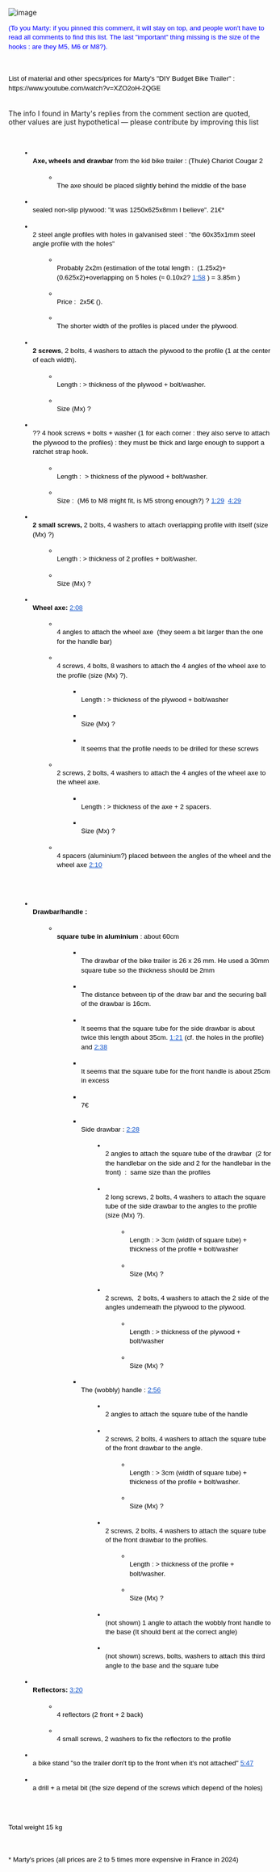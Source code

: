 ![image](https://github.com/MagTun/Marty-s-DIY-bike-trailer-using-Thule-Chariot-Cougar-2/assets/15843700/a33152cd-71af-4b5e-9334-3f374b3a880d)


<p dir="ltr" style="line-height: 1.3800000000000001; margin-right: -13.5pt; margin-top: 0pt; margin-bottom: 0pt;"><span style="font-size: 10pt; font-family: Arial,sans-serif; color: #0000ff; background-color: transparent; font-weight: 400; font-style: normal; font-variant: normal; text-decoration: none; vertical-align: baseline; white-space: pre-wrap;">(To you Marty: if you pinned this comment, it will stay on top, and people won't have to read all comments to find this list. The last "important" thing missing is the size of the hooks : are they M5, M6 or M8?).&nbsp;&nbsp;</span></p>
<p><strong id="docs-internal-guid-9351dbf6-7fff-c2d5-0a7c-e07b9932b460" style="font-weight: normal;">&nbsp;</strong></p>
<p dir="ltr" style="line-height: 1.3800000000000001; margin-right: -13.5pt; margin-top: 0pt; margin-bottom: 0pt;"><span style="font-size: 10pt; font-family: Arial,sans-serif; color: #000000; background-color: transparent; font-weight: 400; font-style: normal; font-variant: normal; text-decoration: none; vertical-align: baseline; white-space: pre-wrap;">List of material and other specs/prices for Marty's "DIY Budget Bike Trailer" : https://www.youtube.com/watch?v=XZO2oH-2QGE

The info I found in Marty's replies from the comment section are quoted, other values are just hypothetical ― please contribute by improving this list 

<p><strong style="font-weight: normal;">&nbsp;</strong></p>
<ul style="margin-top: 0; margin-bottom: 0; padding-inline-start: 48px;">
<li dir="ltr" style="list-style-type: disc; font-size: 10pt; font-family: Arial,sans-serif; color: #000000; background-color: transparent; font-weight: 400; font-style: normal; font-variant: normal; text-decoration: none; vertical-align: baseline; white-space: pre;">
<p dir="ltr" style="line-height: 1.3800000000000001; margin-right: -13.5pt; margin-top: 0pt; margin-bottom: 0pt;"><span style="font-size: 10pt; font-family: Arial,sans-serif; color: #000000; background-color: transparent; font-weight: bold; font-style: normal; font-variant: normal; text-decoration: none; vertical-align: baseline; white-space: pre-wrap;">Axe, wheels and drawbar </span><span style="font-size: 10pt; font-family: Arial,sans-serif; color: #000000; background-color: transparent; font-weight: 400; font-style: normal; font-variant: normal; text-decoration: none; vertical-align: baseline; white-space: pre-wrap;">from the kid bike trailer : (Thule) Chariot Cougar 2&nbsp;&nbsp;</span></p>
</li>
<ul style="margin-top: 0; margin-bottom: 0; padding-inline-start: 48px;">
<li dir="ltr" style="list-style-type: circle; font-size: 10pt; font-family: Arial,sans-serif; color: #000000; background-color: transparent; font-weight: 400; font-style: normal; font-variant: normal; text-decoration: none; vertical-align: baseline; white-space: pre;">
<p dir="ltr" style="line-height: 1.3800000000000001; margin-right: -13.5pt; margin-top: 0pt; margin-bottom: 0pt;"><span style="font-size: 10pt; font-family: Arial,sans-serif; color: #000000; background-color: transparent; font-weight: 400; font-style: normal; font-variant: normal; text-decoration: none; vertical-align: baseline; white-space: pre-wrap;">The axe should be placed slightly behind the middle of the base</span></p>
</li>
</ul>
<li dir="ltr" style="list-style-type: disc; font-size: 10pt; font-family: Arial,sans-serif; color: #000000; background-color: transparent; font-weight: 400; font-style: normal; font-variant: normal; text-decoration: none; vertical-align: baseline; white-space: pre;">
<p dir="ltr" style="line-height: 1.3800000000000001; margin-right: -13.5pt; margin-top: 0pt; margin-bottom: 0pt;"><span style="font-size: 10pt; font-family: Arial,sans-serif; color: #000000; background-color: transparent; font-weight: 400; font-style: normal; font-variant: normal; text-decoration: none; vertical-align: baseline; white-space: pre-wrap;">sealed non-slip plywood: "it was 1250x625x8mm I believe". 21&euro;*</span></p>
</li>
<li dir="ltr" style="list-style-type: disc; font-size: 10pt; font-family: Arial,sans-serif; color: #000000; background-color: transparent; font-weight: 400; font-style: normal; font-variant: normal; text-decoration: none; vertical-align: baseline; white-space: pre;">
<p dir="ltr" style="line-height: 1.3800000000000001; margin-right: -13.5pt; margin-top: 0pt; margin-bottom: 0pt;"><span style="font-size: 10pt; font-family: Arial,sans-serif; color: #000000; background-color: transparent; font-weight: 400; font-style: normal; font-variant: normal; text-decoration: none; vertical-align: baseline; white-space: pre-wrap;">2 steel angle profiles with holes in galvanised steel : "the 60x35x1mm steel angle profile with the holes"</span></p>
</li>
<ul style="margin-top: 0; margin-bottom: 0; padding-inline-start: 48px;">
<li dir="ltr" style="list-style-type: circle; font-size: 10pt; font-family: Arial,sans-serif; color: #000000; background-color: transparent; font-weight: 400; font-style: normal; font-variant: normal; text-decoration: none; vertical-align: baseline; white-space: pre;">
<p dir="ltr" style="line-height: 1.3800000000000001; margin-right: -13.5pt; margin-top: 0pt; margin-bottom: 0pt;"><span style="font-size: 10pt; font-family: Arial,sans-serif; color: #000000; background-color: transparent; font-weight: 400; font-style: normal; font-variant: normal; text-decoration: none; vertical-align: baseline; white-space: pre-wrap;">Probably 2x2m (estimation of the total length :&nbsp; (1.25x2)+(0.625x2)+overlapping on 5 holes (&asymp; 0.10x2?</span> <a style="text-decoration: none;" href="https://youtu.be/XZO2oH-2QGE?t=118"><span style="font-size: 10pt; font-family: Arial,sans-serif; color: #1155cc; background-color: transparent; font-weight: 400; font-style: normal; font-variant: normal; text-decoration: underline; -webkit-text-decoration-skip: none; text-decoration-skip-ink: none; vertical-align: baseline; white-space: pre-wrap;">1:58</span></a><span style="font-size: 10pt; font-family: Arial,sans-serif; color: #000000; background-color: transparent; font-weight: 400; font-style: normal; font-variant: normal; text-decoration: none; vertical-align: baseline; white-space: pre-wrap;"> ) = 3.85m )</span></p>
</li>
<li dir="ltr" style="list-style-type: circle; font-size: 10pt; font-family: Arial,sans-serif; color: #000000; background-color: transparent; font-weight: 400; font-style: normal; font-variant: normal; text-decoration: none; vertical-align: baseline; white-space: pre;">
<p dir="ltr" style="line-height: 1.3800000000000001; margin-right: -13.5pt; margin-top: 0pt; margin-bottom: 0pt;"><span style="font-size: 10pt; font-family: Arial,sans-serif; color: #000000; background-color: transparent; font-weight: 400; font-style: normal; font-variant: normal; text-decoration: none; vertical-align: baseline; white-space: pre-wrap;">Price :&nbsp; 2x5&euro; ().&nbsp;</span></p>
</li>
<li dir="ltr" style="list-style-type: circle; font-size: 10pt; font-family: Arial,sans-serif; color: #000000; background-color: transparent; font-weight: 400; font-style: normal; font-variant: normal; text-decoration: none; vertical-align: baseline; white-space: pre;">
<p dir="ltr" style="line-height: 1.3800000000000001; margin-right: -13.5pt; margin-top: 0pt; margin-bottom: 0pt;"><span style="font-size: 10pt; font-family: Arial,sans-serif; color: #000000; background-color: transparent; font-weight: 400; font-style: normal; font-variant: normal; text-decoration: none; vertical-align: baseline; white-space: pre-wrap;">The shorter width of the profiles is placed under the plywood</span><span style="font-size: 10pt; font-family: Arial,sans-serif; color: #b45f06; background-color: transparent; font-weight: 400; font-style: normal; font-variant: normal; text-decoration: none; vertical-align: baseline; white-space: pre-wrap;">.&nbsp;</span></p>
</li>
</ul>
<li dir="ltr" style="list-style-type: disc; font-size: 10pt; font-family: Arial,sans-serif; color: #000000; background-color: transparent; font-weight: 400; font-style: normal; font-variant: normal; text-decoration: none; vertical-align: baseline; white-space: pre;">
<p dir="ltr" style="line-height: 1.3800000000000001; margin-right: -13.5pt; margin-top: 0pt; margin-bottom: 0pt;"><span style="font-size: 10pt; font-family: Arial,sans-serif; color: #000000; background-color: transparent; font-weight: bold; font-style: normal; font-variant: normal; text-decoration: none; vertical-align: baseline; white-space: pre-wrap;">2 screws</span><span style="font-size: 10pt; font-family: Arial,sans-serif; color: #000000; background-color: transparent; font-weight: 400; font-style: normal; font-variant: normal; text-decoration: none; vertical-align: baseline; white-space: pre-wrap;">, 2 bolts, 4 washers to attach the plywood to the profile (1 at the center of each width).&nbsp;</span></p>
</li>
<ul style="margin-top: 0; margin-bottom: 0; padding-inline-start: 48px;">
<li dir="ltr" style="list-style-type: circle; font-size: 10pt; font-family: Arial,sans-serif; color: #000000; background-color: transparent; font-weight: 400; font-style: normal; font-variant: normal; text-decoration: none; vertical-align: baseline; white-space: pre;">
<p dir="ltr" style="line-height: 1.3800000000000001; margin-right: -13.5pt; margin-top: 0pt; margin-bottom: 0pt;"><span style="font-size: 10pt; font-family: Arial,sans-serif; color: #000000; background-color: transparent; font-weight: 400; font-style: normal; font-variant: normal; text-decoration: none; vertical-align: baseline; white-space: pre-wrap;">Length : &gt; thickness of the plywood + bolt/washer.&nbsp;</span></p>
</li>
<li dir="ltr" style="list-style-type: circle; font-size: 10pt; font-family: Arial,sans-serif; color: #000000; background-color: transparent; font-weight: 400; font-style: normal; font-variant: normal; text-decoration: none; vertical-align: baseline; white-space: pre;">
<p dir="ltr" style="line-height: 1.3800000000000001; margin-right: -13.5pt; margin-top: 0pt; margin-bottom: 0pt;"><span style="font-size: 10pt; font-family: Arial,sans-serif; color: #000000; background-color: transparent; font-weight: 400; font-style: normal; font-variant: normal; text-decoration: none; vertical-align: baseline; white-space: pre-wrap;">Size (Mx) ?</span></p>
</li>
</ul>
<li dir="ltr" style="list-style-type: disc; font-size: 10pt; font-family: Arial,sans-serif; color: #000000; background-color: transparent; font-weight: 400; font-style: normal; font-variant: normal; text-decoration: none; vertical-align: baseline; white-space: pre;">
<p dir="ltr" style="line-height: 1.3800000000000001; margin-right: -13.5pt; margin-top: 0pt; margin-bottom: 0pt;"><span style="font-size: 10pt; font-family: Arial,sans-serif; color: #000000; background-color: transparent; font-weight: 400; font-style: normal; font-variant: normal; text-decoration: none; vertical-align: baseline; white-space: pre-wrap;">?? 4 hook screws + bolts + washer (1 for each corner : they also serve to attach the plywood to the profiles) : they must be thick and large enough to support a ratchet strap hook.&nbsp;</span></p>
</li>
<ul style="margin-top: 0; margin-bottom: 0; padding-inline-start: 48px;">
<li dir="ltr" style="list-style-type: circle; font-size: 10pt; font-family: Arial,sans-serif; color: #000000; background-color: transparent; font-weight: 400; font-style: normal; font-variant: normal; text-decoration: none; vertical-align: baseline; white-space: pre;">
<p dir="ltr" style="line-height: 1.3800000000000001; margin-right: -13.5pt; margin-top: 0pt; margin-bottom: 0pt;"><span style="font-size: 10pt; font-family: Arial,sans-serif; color: #000000; background-color: transparent; font-weight: 400; font-style: normal; font-variant: normal; text-decoration: none; vertical-align: baseline; white-space: pre-wrap;">Length :&nbsp; &gt; thickness of the plywood + bolt/washer.&nbsp;</span></p>
</li>
<li dir="ltr" style="list-style-type: circle; font-size: 10pt; font-family: Arial,sans-serif; color: #000000; background-color: transparent; font-weight: 400; font-style: normal; font-variant: normal; text-decoration: none; vertical-align: baseline; white-space: pre;">
<p dir="ltr" style="line-height: 1.3800000000000001; margin-right: -13.5pt; margin-top: 0pt; margin-bottom: 0pt;"><span style="font-size: 10pt; font-family: Arial,sans-serif; color: #000000; background-color: transparent; font-weight: 400; font-style: normal; font-variant: normal; text-decoration: none; vertical-align: baseline; white-space: pre-wrap;">Size :&nbsp; (M6 to M8 might fit, is M5 strong enough?) ? </span><a style="text-decoration: none;" href="https://youtu.be/XZO2oH-2QGE?t=89"><span style="font-size: 10pt; font-family: Arial,sans-serif; color: #1155cc; background-color: transparent; font-weight: 400; font-style: normal; font-variant: normal; text-decoration: underline; -webkit-text-decoration-skip: none; text-decoration-skip-ink: none; vertical-align: baseline; white-space: pre-wrap;">1:29</span></a><span style="font-size: 10pt; font-family: Arial,sans-serif; color: #000000; background-color: transparent; font-weight: 400; font-style: normal; font-variant: normal; text-decoration: none; vertical-align: baseline; white-space: pre-wrap;">&nbsp; </span><a style="text-decoration: none;" href="https://youtu.be/XZO2oH-2QGE?t=269"><span style="font-size: 10pt; font-family: Arial,sans-serif; color: #1155cc; background-color: transparent; font-weight: 400; font-style: normal; font-variant: normal; text-decoration: underline; -webkit-text-decoration-skip: none; text-decoration-skip-ink: none; vertical-align: baseline; white-space: pre-wrap;">4:29</span></a></p>
</li>
</ul>
<li dir="ltr" style="list-style-type: disc; font-size: 10pt; font-family: Arial,sans-serif; color: #000000; background-color: transparent; font-weight: 400; font-style: normal; font-variant: normal; text-decoration: none; vertical-align: baseline; white-space: pre;">
<p dir="ltr" style="line-height: 1.3800000000000001; margin-right: -13.5pt; margin-top: 0pt; margin-bottom: 0pt;"><span style="font-size: 10pt; font-family: Arial,sans-serif; color: #000000; background-color: transparent; font-weight: bold; font-style: normal; font-variant: normal; text-decoration: none; vertical-align: baseline; white-space: pre-wrap;">2 small screws, </span><span style="font-size: 10pt; font-family: Arial,sans-serif; color: #000000; background-color: transparent; font-weight: 400; font-style: normal; font-variant: normal; text-decoration: none; vertical-align: baseline; white-space: pre-wrap;">2 bolts, 4 washers to attach overlapping profile with itself (size (Mx) ?)&nbsp;&nbsp;&nbsp;</span></p>
</li>
<ul style="margin-top: 0; margin-bottom: 0; padding-inline-start: 48px;">
<li dir="ltr" style="list-style-type: circle; font-size: 10pt; font-family: Arial,sans-serif; color: #000000; background-color: transparent; font-weight: 400; font-style: normal; font-variant: normal; text-decoration: none; vertical-align: baseline; white-space: pre;">
<p dir="ltr" style="line-height: 1.3800000000000001; margin-right: -13.5pt; margin-top: 0pt; margin-bottom: 0pt;"><span style="font-size: 10pt; font-family: Arial,sans-serif; color: #000000; background-color: transparent; font-weight: 400; font-style: normal; font-variant: normal; text-decoration: none; vertical-align: baseline; white-space: pre-wrap;">Length : &gt; thickness of 2 profiles + bolt/washer.&nbsp;</span></p>
</li>
<li dir="ltr" style="list-style-type: circle; font-size: 10pt; font-family: Arial,sans-serif; color: #000000; background-color: transparent; font-weight: 400; font-style: normal; font-variant: normal; text-decoration: none; vertical-align: baseline; white-space: pre;">
<p dir="ltr" style="line-height: 1.3800000000000001; margin-right: -13.5pt; margin-top: 0pt; margin-bottom: 0pt;"><span style="font-size: 10pt; font-family: Arial,sans-serif; color: #000000; background-color: transparent; font-weight: 400; font-style: normal; font-variant: normal; text-decoration: none; vertical-align: baseline; white-space: pre-wrap;">Size (Mx) ?</span></p>
</li>
</ul>
<li dir="ltr" style="list-style-type: disc; font-size: 10pt; font-family: Arial,sans-serif; color: #000000; background-color: transparent; font-weight: bold; font-style: normal; font-variant: normal; text-decoration: none; vertical-align: baseline; white-space: pre;">
<p dir="ltr" style="line-height: 1.3800000000000001; margin-right: -13.5pt; margin-top: 0pt; margin-bottom: 0pt;"><span style="font-size: 10pt; font-family: Arial,sans-serif; color: #000000; background-color: transparent; font-weight: bold; font-style: normal; font-variant: normal; text-decoration: none; vertical-align: baseline; white-space: pre-wrap;">Wheel axe: </span><a style="text-decoration: none;" href="https://youtu.be/XZO2oH-2QGE?si=jwiSBE2zYdE5pfMj&amp;t=128"><span style="font-size: 10pt; font-family: Arial,sans-serif; color: #1155cc; background-color: transparent; font-weight: 400; font-style: normal; font-variant: normal; text-decoration: underline; -webkit-text-decoration-skip: none; text-decoration-skip-ink: none; vertical-align: baseline; white-space: pre-wrap;">2:08</span></a></p>
</li>
<ul style="margin-top: 0; margin-bottom: 0; padding-inline-start: 48px;">
<li dir="ltr" style="list-style-type: circle; font-size: 10pt; font-family: Arial,sans-serif; color: #000000; background-color: transparent; font-weight: 400; font-style: normal; font-variant: normal; text-decoration: none; vertical-align: baseline; white-space: pre;">
<p dir="ltr" style="line-height: 1.3800000000000001; margin-right: -13.5pt; margin-top: 0pt; margin-bottom: 0pt;"><span style="font-size: 10pt; font-family: Arial,sans-serif; color: #000000; background-color: transparent; font-weight: 400; font-style: normal; font-variant: normal; text-decoration: none; vertical-align: baseline; white-space: pre-wrap;">4 angles to attach the wheel axe&nbsp; (they seem a bit larger than the one for the handle bar)</span></p>
</li>
<li dir="ltr" style="list-style-type: circle; font-size: 10pt; font-family: Arial,sans-serif; color: #000000; background-color: transparent; font-weight: 400; font-style: normal; font-variant: normal; text-decoration: none; vertical-align: baseline; white-space: pre;">
<p dir="ltr" style="line-height: 1.3800000000000001; margin-right: -13.5pt; margin-top: 0pt; margin-bottom: 0pt;"><span style="font-size: 10pt; font-family: Arial,sans-serif; color: #000000; background-color: transparent; font-weight: 400; font-style: normal; font-variant: normal; text-decoration: none; vertical-align: baseline; white-space: pre-wrap;">4 screws, 4 bolts, 8 washers to attach the 4 angles of the wheel axe to the profile (size (Mx) ?).&nbsp;</span></p>
</li>
<ul style="margin-top: 0; margin-bottom: 0; padding-inline-start: 48px;">
<li dir="ltr" style="list-style-type: square; font-size: 10pt; font-family: Arial,sans-serif; color: #000000; background-color: transparent; font-weight: 400; font-style: normal; font-variant: normal; text-decoration: none; vertical-align: baseline; white-space: pre;">
<p dir="ltr" style="line-height: 1.3800000000000001; margin-right: -13.5pt; margin-top: 0pt; margin-bottom: 0pt;"><span style="font-size: 10pt; font-family: Arial,sans-serif; color: #000000; background-color: transparent; font-weight: 400; font-style: normal; font-variant: normal; text-decoration: none; vertical-align: baseline; white-space: pre-wrap;">Length : &gt; thickness of the plywood + bolt/washer</span></p>
</li>
<li dir="ltr" style="list-style-type: square; font-size: 10pt; font-family: Arial,sans-serif; color: #000000; background-color: transparent; font-weight: 400; font-style: normal; font-variant: normal; text-decoration: none; vertical-align: baseline; white-space: pre;">
<p dir="ltr" style="line-height: 1.3800000000000001; margin-right: -13.5pt; margin-top: 0pt; margin-bottom: 0pt;"><span style="font-size: 10pt; font-family: Arial,sans-serif; color: #000000; background-color: transparent; font-weight: 400; font-style: normal; font-variant: normal; text-decoration: none; vertical-align: baseline; white-space: pre-wrap;">Size (Mx) ?</span></p>
</li>
<li dir="ltr" style="list-style-type: square; font-size: 10pt; font-family: Arial,sans-serif; color: #000000; background-color: transparent; font-weight: 400; font-style: normal; font-variant: normal; text-decoration: none; vertical-align: baseline; white-space: pre;">
<p dir="ltr" style="line-height: 1.3800000000000001; margin-right: -13.5pt; margin-top: 0pt; margin-bottom: 0pt;"><span style="font-size: 10pt; font-family: Arial,sans-serif; color: #000000; background-color: transparent; font-weight: 400; font-style: normal; font-variant: normal; text-decoration: none; vertical-align: baseline; white-space: pre-wrap;">It seems that the profile needs to be drilled for these screws</span></p>
</li>
</ul>
<li dir="ltr" style="list-style-type: circle; font-size: 10pt; font-family: Arial,sans-serif; color: #000000; background-color: transparent; font-weight: 400; font-style: normal; font-variant: normal; text-decoration: none; vertical-align: baseline; white-space: pre;">
<p dir="ltr" style="line-height: 1.3800000000000001; margin-right: -13.5pt; margin-top: 0pt; margin-bottom: 0pt;"><span style="font-size: 10pt; font-family: Arial,sans-serif; color: #000000; background-color: transparent; font-weight: 400; font-style: normal; font-variant: normal; text-decoration: none; vertical-align: baseline; white-space: pre-wrap;">2 screws, 2 bolts, 4 washers to attach the 4 angles of the wheel axe to the wheel axe.&nbsp;</span></p>
</li>
<ul style="margin-top: 0; margin-bottom: 0; padding-inline-start: 48px;">
<li dir="ltr" style="list-style-type: square; font-size: 10pt; font-family: Arial,sans-serif; color: #000000; background-color: transparent; font-weight: 400; font-style: normal; font-variant: normal; text-decoration: none; vertical-align: baseline; white-space: pre;">
<p dir="ltr" style="line-height: 1.3800000000000001; margin-right: -13.5pt; margin-top: 0pt; margin-bottom: 0pt;"><span style="font-size: 10pt; font-family: Arial,sans-serif; color: #000000; background-color: transparent; font-weight: 400; font-style: normal; font-variant: normal; text-decoration: none; vertical-align: baseline; white-space: pre-wrap;">Length : &gt; thickness of the axe + 2 spacers.&nbsp;</span></p>
</li>
<li dir="ltr" style="list-style-type: square; font-size: 10pt; font-family: Arial,sans-serif; color: #000000; background-color: transparent; font-weight: 400; font-style: normal; font-variant: normal; text-decoration: none; vertical-align: baseline; white-space: pre;">
<p dir="ltr" style="line-height: 1.3800000000000001; margin-right: -13.5pt; margin-top: 0pt; margin-bottom: 0pt;"><span style="font-size: 10pt; font-family: Arial,sans-serif; color: #000000; background-color: transparent; font-weight: 400; font-style: normal; font-variant: normal; text-decoration: none; vertical-align: baseline; white-space: pre-wrap;">Size (Mx) ?</span></p>
</li>
</ul>
<li dir="ltr" style="list-style-type: circle; font-size: 10pt; font-family: Arial,sans-serif; color: #000000; background-color: transparent; font-weight: 400; font-style: normal; font-variant: normal; text-decoration: none; vertical-align: baseline; white-space: pre;">
<p dir="ltr" style="line-height: 1.3800000000000001; margin-right: -13.5pt; margin-top: 0pt; margin-bottom: 0pt;"><span style="font-size: 10pt; font-family: Arial,sans-serif; color: #000000; background-color: transparent; font-weight: 400; font-style: normal; font-variant: normal; text-decoration: none; vertical-align: baseline; white-space: pre-wrap;">4 spacers (aluminium?) placed between the angles of the wheel and the wheel axe </span><a style="text-decoration: none;" href="https://youtu.be/XZO2oH-2QGE?t=130"><span style="font-size: 10pt; font-family: Arial,sans-serif; color: #1155cc; background-color: transparent; font-weight: 400; font-style: normal; font-variant: normal; text-decoration: underline; -webkit-text-decoration-skip: none; text-decoration-skip-ink: none; vertical-align: baseline; white-space: pre-wrap;">2:10</span></a></p>
</li>
</ul>
</ul>
<p><strong style="font-weight: normal;">&nbsp;</strong></p>
<ul style="margin-top: 0; margin-bottom: 0; padding-inline-start: 48px;">
<li dir="ltr" style="list-style-type: disc; font-size: 10pt; font-family: Arial,sans-serif; color: #000000; background-color: transparent; font-weight: 400; font-style: normal; font-variant: normal; text-decoration: none; vertical-align: baseline; white-space: pre;">
<p dir="ltr" style="line-height: 1.3800000000000001; margin-right: -13.5pt; margin-top: 0pt; margin-bottom: 0pt;"><span style="font-size: 10pt; font-family: Arial,sans-serif; color: #000000; background-color: transparent; font-weight: bold; font-style: normal; font-variant: normal; text-decoration: none; vertical-align: baseline; white-space: pre-wrap;">Drawbar/handle :&nbsp;</span></p>
</li>
<ul style="margin-top: 0; margin-bottom: 0; padding-inline-start: 48px;">
<li dir="ltr" style="list-style-type: circle; font-size: 10pt; font-family: Arial,sans-serif; color: #000000; background-color: transparent; font-weight: 400; font-style: normal; font-variant: normal; text-decoration: none; vertical-align: baseline; white-space: pre;">
<p dir="ltr" style="line-height: 1.3800000000000001; margin-right: -13.5pt; margin-top: 0pt; margin-bottom: 0pt;"><span style="font-size: 10pt; font-family: Arial,sans-serif; color: #000000; background-color: transparent; font-weight: bold; font-style: normal; font-variant: normal; text-decoration: none; vertical-align: baseline; white-space: pre-wrap;">square tube in aluminium</span><span style="font-size: 10pt; font-family: Arial,sans-serif; color: #000000; background-color: transparent; font-weight: 400; font-style: normal; font-variant: normal; text-decoration: none; vertical-align: baseline; white-space: pre-wrap;"> : about 60cm&nbsp;</span></p>
</li>
<ul style="margin-top: 0; margin-bottom: 0; padding-inline-start: 48px;">
<li dir="ltr" style="list-style-type: square; font-size: 10pt; font-family: Arial,sans-serif; color: #000000; background-color: transparent; font-weight: 400; font-style: normal; font-variant: normal; text-decoration: none; vertical-align: baseline; white-space: pre;">
<p dir="ltr" style="line-height: 1.3800000000000001; margin-right: -13.5pt; margin-top: 0pt; margin-bottom: 0pt;"><span style="font-size: 10pt; font-family: Arial,sans-serif; color: #000000; background-color: transparent; font-weight: 400; font-style: normal; font-variant: normal; text-decoration: none; vertical-align: baseline; white-space: pre-wrap;">The drawbar of the bike trailer is 26 x 26 mm. He used a 30mm square tube so the thickness should be 2mm</span></p>
</li>
<li dir="ltr" style="list-style-type: square; font-size: 10pt; font-family: Arial,sans-serif; color: #000000; background-color: transparent; font-weight: 400; font-style: normal; font-variant: normal; text-decoration: none; vertical-align: baseline; white-space: pre;">
<p dir="ltr" style="line-height: 1.3800000000000001; margin-right: -13.5pt; margin-top: 0pt; margin-bottom: 0pt;"><span style="font-size: 10pt; font-family: Arial,sans-serif; color: #000000; background-color: transparent; font-weight: 400; font-style: normal; font-variant: normal; text-decoration: none; vertical-align: baseline; white-space: pre-wrap;">The distance between tip of the draw bar and the securing ball of the drawbar is 16cm.&nbsp;</span></p>
</li>
<li dir="ltr" style="list-style-type: square; font-size: 10pt; font-family: Arial,sans-serif; color: #000000; background-color: transparent; font-weight: 400; font-style: normal; font-variant: normal; text-decoration: none; vertical-align: baseline; white-space: pre;">
<p dir="ltr" style="line-height: 1.3800000000000001; margin-right: -13.5pt; margin-top: 0pt; margin-bottom: 0pt;"><span style="font-size: 10pt; font-family: Arial,sans-serif; color: #000000; background-color: transparent; font-weight: 400; font-style: normal; font-variant: normal; text-decoration: none; vertical-align: baseline; white-space: pre-wrap;">It seems that the square tube for the side drawbar is about twice this length about 35cm.</span> <a style="text-decoration: none;" href="https://youtu.be/XZO2oH-2QGE?t=81"><span style="font-size: 10pt; font-family: Arial,sans-serif; color: #1155cc; background-color: transparent; font-weight: 400; font-style: normal; font-variant: normal; text-decoration: underline; -webkit-text-decoration-skip: none; text-decoration-skip-ink: none; vertical-align: baseline; white-space: pre-wrap;">1:21</span></a><span style="font-size: 10pt; font-family: Arial,sans-serif; color: #000000; background-color: transparent; font-weight: 400; font-style: normal; font-variant: normal; text-decoration: none; vertical-align: baseline; white-space: pre-wrap;"> (cf. the holes in the profile) and </span><a style="text-decoration: none;" href="https://youtu.be/XZO2oH-2QGE?t=158"><span style="font-size: 10pt; font-family: Arial,sans-serif; color: #1155cc; background-color: transparent; font-weight: 400; font-style: normal; font-variant: normal; text-decoration: underline; -webkit-text-decoration-skip: none; text-decoration-skip-ink: none; vertical-align: baseline; white-space: pre-wrap;">2:38</span></a></p>
</li>
<li dir="ltr" style="list-style-type: square; font-size: 10pt; font-family: Arial,sans-serif; color: #000000; background-color: transparent; font-weight: 400; font-style: normal; font-variant: normal; text-decoration: none; vertical-align: baseline; white-space: pre;">
<p dir="ltr" style="line-height: 1.3800000000000001; margin-right: -13.5pt; margin-top: 0pt; margin-bottom: 0pt;"><span style="font-size: 10pt; font-family: Arial,sans-serif; color: #000000; background-color: transparent; font-weight: 400; font-style: normal; font-variant: normal; text-decoration: none; vertical-align: baseline; white-space: pre-wrap;">It seems that the square tube for the front handle is about 25cm in excess</span></p>
</li>
<li dir="ltr" style="list-style-type: square; font-size: 10pt; font-family: Arial,sans-serif; color: #000000; background-color: transparent; font-weight: 400; font-style: normal; font-variant: normal; text-decoration: none; vertical-align: baseline; white-space: pre;">
<p dir="ltr" style="line-height: 1.3800000000000001; margin-right: -13.5pt; margin-top: 0pt; margin-bottom: 0pt;"><span style="font-size: 10pt; font-family: Arial,sans-serif; color: #000000; background-color: transparent; font-weight: 400; font-style: normal; font-variant: normal; text-decoration: none; vertical-align: baseline; white-space: pre-wrap;">7&euro;</span></p>
</li>
<li dir="ltr" style="list-style-type: square; font-size: 10pt; font-family: Arial,sans-serif; color: #000000; background-color: transparent; font-weight: 400; font-style: normal; font-variant: normal; text-decoration: none; vertical-align: baseline; white-space: pre;">
<p dir="ltr" style="line-height: 1.3800000000000001; margin-right: -13.5pt; margin-top: 0pt; margin-bottom: 0pt;"><span style="font-size: 10pt; font-family: Arial,sans-serif; color: #000000; background-color: transparent; font-weight: 400; font-style: normal; font-variant: normal; text-decoration: none; vertical-align: baseline; white-space: pre-wrap;">Side drawbar : </span><a style="text-decoration: none;" href="https://youtu.be/XZO2oH-2QGE?si=SZKb1Aidhl4EnfjU&amp;t=148"><span style="font-size: 10pt; font-family: Arial,sans-serif; color: #1155cc; background-color: transparent; font-weight: 400; font-style: normal; font-variant: normal; text-decoration: underline; -webkit-text-decoration-skip: none; text-decoration-skip-ink: none; vertical-align: baseline; white-space: pre-wrap;">2:28</span></a></p>
</li>
<ul style="margin-top: 0; margin-bottom: 0; padding-inline-start: 48px;">
<li dir="ltr" style="list-style-type: disc; font-size: 10pt; font-family: Arial,sans-serif; color: #000000; background-color: transparent; font-weight: 400; font-style: normal; font-variant: normal; text-decoration: none; vertical-align: baseline; white-space: pre;">
<p dir="ltr" style="line-height: 1.3800000000000001; margin-right: -13.5pt; margin-top: 0pt; margin-bottom: 0pt;"><span style="font-size: 10pt; font-family: Arial,sans-serif; color: #000000; background-color: transparent; font-weight: 400; font-style: normal; font-variant: normal; text-decoration: none; vertical-align: baseline; white-space: pre-wrap;">2 angles to attach the square tube of the drawbar&nbsp; (2 for the handlebar on the side and 2 for the handlebar in the front)&nbsp; :&nbsp; same size than the profiles</span></p>
</li>
<li dir="ltr" style="list-style-type: disc; font-size: 10pt; font-family: Arial,sans-serif; color: #000000; background-color: transparent; font-weight: 400; font-style: normal; font-variant: normal; text-decoration: none; vertical-align: baseline; white-space: pre;">
<p dir="ltr" style="line-height: 1.3800000000000001; margin-right: -13.5pt; margin-top: 0pt; margin-bottom: 0pt;"><span style="font-size: 10pt; font-family: Arial,sans-serif; color: #000000; background-color: transparent; font-weight: 400; font-style: normal; font-variant: normal; text-decoration: none; vertical-align: baseline; white-space: pre-wrap;">2 long screws, 2 bolts, 4 washers to attach the square tube of the side drawbar to the angles to the profile (size (Mx) ?).&nbsp;</span></p>
</li>
<ul style="margin-top: 0; margin-bottom: 0; padding-inline-start: 48px;">
<li dir="ltr" style="list-style-type: circle; font-size: 10pt; font-family: Arial,sans-serif; color: #000000; background-color: transparent; font-weight: 400; font-style: normal; font-variant: normal; text-decoration: none; vertical-align: baseline; white-space: pre;">
<p dir="ltr" style="line-height: 1.3800000000000001; margin-right: -13.5pt; margin-top: 0pt; margin-bottom: 0pt;"><span style="font-size: 10pt; font-family: Arial,sans-serif; color: #000000; background-color: transparent; font-weight: 400; font-style: normal; font-variant: normal; text-decoration: none; vertical-align: baseline; white-space: pre-wrap;">Length : &gt; 3cm (width of square tube) + thickness of the profile + bolt/washer&nbsp;&nbsp;</span></p>
</li>
<li dir="ltr" style="list-style-type: circle; font-size: 10pt; font-family: Arial,sans-serif; color: #000000; background-color: transparent; font-weight: 400; font-style: normal; font-variant: normal; text-decoration: none; vertical-align: baseline; white-space: pre;">
<p dir="ltr" style="line-height: 1.3800000000000001; margin-right: -13.5pt; margin-top: 0pt; margin-bottom: 0pt;"><span style="font-size: 10pt; font-family: Arial,sans-serif; color: #000000; background-color: transparent; font-weight: 400; font-style: normal; font-variant: normal; text-decoration: none; vertical-align: baseline; white-space: pre-wrap;">Size (Mx) ?</span></p>
</li>
</ul>
<li dir="ltr" style="list-style-type: disc; font-size: 10pt; font-family: Arial,sans-serif; color: #000000; background-color: transparent; font-weight: 400; font-style: normal; font-variant: normal; text-decoration: none; vertical-align: baseline; white-space: pre;">
<p dir="ltr" style="line-height: 1.3800000000000001; margin-right: -13.5pt; margin-top: 0pt; margin-bottom: 0pt;"><span style="font-size: 10pt; font-family: Arial,sans-serif; color: #000000; background-color: transparent; font-weight: 400; font-style: normal; font-variant: normal; text-decoration: none; vertical-align: baseline; white-space: pre-wrap;">2 screws,&nbsp; 2 bolts, 4 washers to attach the 2 side of the angles underneath the plywood to the plywood.&nbsp;</span></p>
</li>
<ul style="margin-top: 0; margin-bottom: 0; padding-inline-start: 48px;">
<li dir="ltr" style="list-style-type: circle; font-size: 10pt; font-family: Arial,sans-serif; color: #000000; background-color: transparent; font-weight: 400; font-style: normal; font-variant: normal; text-decoration: none; vertical-align: baseline; white-space: pre;">
<p dir="ltr" style="line-height: 1.3800000000000001; margin-right: -13.5pt; margin-top: 0pt; margin-bottom: 0pt;"><span style="font-size: 10pt; font-family: Arial,sans-serif; color: #000000; background-color: transparent; font-weight: 400; font-style: normal; font-variant: normal; text-decoration: none; vertical-align: baseline; white-space: pre-wrap;">Length : &gt; thickness of the plywood + bolt/washer</span></p>
</li>
<li dir="ltr" style="list-style-type: circle; font-size: 10pt; font-family: Arial,sans-serif; color: #000000; background-color: transparent; font-weight: 400; font-style: normal; font-variant: normal; text-decoration: none; vertical-align: baseline; white-space: pre;">
<p dir="ltr" style="line-height: 1.3800000000000001; margin-right: -13.5pt; margin-top: 0pt; margin-bottom: 0pt;"><span style="font-size: 10pt; font-family: Arial,sans-serif; color: #000000; background-color: transparent; font-weight: 400; font-style: normal; font-variant: normal; text-decoration: none; vertical-align: baseline; white-space: pre-wrap;">Size (Mx) ?</span></p>
</li>
</ul>
</ul>
<li dir="ltr" style="list-style-type: square; font-size: 10pt; font-family: Arial,sans-serif; color: #000000; background-color: transparent; font-weight: 400; font-style: normal; font-variant: normal; text-decoration: none; vertical-align: baseline; white-space: pre;">
<p dir="ltr" style="line-height: 1.3800000000000001; margin-right: -13.5pt; margin-top: 0pt; margin-bottom: 0pt;"><span style="font-size: 10pt; font-family: Arial,sans-serif; color: #000000; background-color: transparent; font-weight: 400; font-style: normal; font-variant: normal; text-decoration: none; vertical-align: baseline; white-space: pre-wrap;">The (wobbly) handle : </span><a style="text-decoration: none;" href="https://youtu.be/XZO2oH-2QGE?si=cCb7cXYm41_ujzIG&amp;t=176"><span style="font-size: 10pt; font-family: Arial,sans-serif; color: #1155cc; background-color: transparent; font-weight: 400; font-style: normal; font-variant: normal; text-decoration: underline; -webkit-text-decoration-skip: none; text-decoration-skip-ink: none; vertical-align: baseline; white-space: pre-wrap;">2:56</span></a></p>
</li>
<ul style="margin-top: 0; margin-bottom: 0; padding-inline-start: 48px;">
<li dir="ltr" style="list-style-type: disc; font-size: 10pt; font-family: Arial,sans-serif; color: #000000; background-color: transparent; font-weight: 400; font-style: normal; font-variant: normal; text-decoration: none; vertical-align: baseline; white-space: pre;">
<p dir="ltr" style="line-height: 1.3800000000000001; margin-right: -13.5pt; margin-top: 0pt; margin-bottom: 0pt;"><span style="font-size: 10pt; font-family: Arial,sans-serif; color: #000000; background-color: transparent; font-weight: 400; font-style: normal; font-variant: normal; text-decoration: none; vertical-align: baseline; white-space: pre-wrap;">2 angles to attach the square tube of the handle</span></p>
</li>
<li dir="ltr" style="list-style-type: disc; font-size: 10pt; font-family: Arial,sans-serif; color: #000000; background-color: transparent; font-weight: 400; font-style: normal; font-variant: normal; text-decoration: none; vertical-align: baseline; white-space: pre;">
<p dir="ltr" style="line-height: 1.3800000000000001; margin-right: -13.5pt; margin-top: 0pt; margin-bottom: 0pt;"><span style="font-size: 10pt; font-family: Arial,sans-serif; color: #000000; background-color: transparent; font-weight: 400; font-style: normal; font-variant: normal; text-decoration: none; vertical-align: baseline; white-space: pre-wrap;">2 screws, 2 bolts, 4 washers to attach the square tube of the front drawbar to the angle.&nbsp;&nbsp;</span></p>
</li>
<ul style="margin-top: 0; margin-bottom: 0; padding-inline-start: 48px;">
<li dir="ltr" style="list-style-type: circle; font-size: 10pt; font-family: Arial,sans-serif; color: #000000; background-color: transparent; font-weight: 400; font-style: normal; font-variant: normal; text-decoration: none; vertical-align: baseline; white-space: pre;">
<p dir="ltr" style="line-height: 1.3800000000000001; margin-right: -13.5pt; margin-top: 0pt; margin-bottom: 0pt;"><span style="font-size: 10pt; font-family: Arial,sans-serif; color: #000000; background-color: transparent; font-weight: 400; font-style: normal; font-variant: normal; text-decoration: none; vertical-align: baseline; white-space: pre-wrap;">Length : &gt; 3cm (width of square tube) + thickness of the profile + bolt/washer.&nbsp;</span></p>
</li>
<li dir="ltr" style="list-style-type: circle; font-size: 10pt; font-family: Arial,sans-serif; color: #000000; background-color: transparent; font-weight: 400; font-style: normal; font-variant: normal; text-decoration: none; vertical-align: baseline; white-space: pre;">
<p dir="ltr" style="line-height: 1.3800000000000001; margin-right: -13.5pt; margin-top: 0pt; margin-bottom: 0pt;"><span style="font-size: 10pt; font-family: Arial,sans-serif; color: #000000; background-color: transparent; font-weight: 400; font-style: normal; font-variant: normal; text-decoration: none; vertical-align: baseline; white-space: pre-wrap;">Size (Mx) ? </span><span style="font-size: 10pt; font-family: Arial,sans-serif; color: #b45f06; background-color: transparent; font-weight: 400; font-style: normal; font-variant: normal; text-decoration: none; vertical-align: baseline; white-space: pre-wrap;">&nbsp;</span></p>
</li>
</ul>
<li dir="ltr" style="list-style-type: disc; font-size: 10pt; font-family: Arial,sans-serif; color: #000000; background-color: transparent; font-weight: 400; font-style: normal; font-variant: normal; text-decoration: none; vertical-align: baseline; white-space: pre;">
<p dir="ltr" style="line-height: 1.3800000000000001; margin-right: -13.5pt; margin-top: 0pt; margin-bottom: 0pt;"><span style="font-size: 10pt; font-family: Arial,sans-serif; color: #000000; background-color: transparent; font-weight: 400; font-style: normal; font-variant: normal; text-decoration: none; vertical-align: baseline; white-space: pre-wrap;">2 screws, 2 bolts, 4 washers to attach the square tube of the front drawbar to the profiles.&nbsp;&nbsp;</span></p>
</li>
<ul style="margin-top: 0; margin-bottom: 0; padding-inline-start: 48px;">
<li dir="ltr" style="list-style-type: circle; font-size: 10pt; font-family: Arial,sans-serif; color: #000000; background-color: transparent; font-weight: 400; font-style: normal; font-variant: normal; text-decoration: none; vertical-align: baseline; white-space: pre;">
<p dir="ltr" style="line-height: 1.3800000000000001; margin-right: -13.5pt; margin-top: 0pt; margin-bottom: 0pt;"><span style="font-size: 10pt; font-family: Arial,sans-serif; color: #000000; background-color: transparent; font-weight: 400; font-style: normal; font-variant: normal; text-decoration: none; vertical-align: baseline; white-space: pre-wrap;">Length : &gt; thickness of the profile + bolt/washer.&nbsp;</span></p>
</li>
<li dir="ltr" style="list-style-type: circle; font-size: 10pt; font-family: Arial,sans-serif; color: #000000; background-color: transparent; font-weight: 400; font-style: normal; font-variant: normal; text-decoration: none; vertical-align: baseline; white-space: pre;">
<p dir="ltr" style="line-height: 1.3800000000000001; margin-right: -13.5pt; margin-top: 0pt; margin-bottom: 0pt;"><span style="font-size: 10pt; font-family: Arial,sans-serif; color: #000000; background-color: transparent; font-weight: 400; font-style: normal; font-variant: normal; text-decoration: none; vertical-align: baseline; white-space: pre-wrap;">Size (Mx) ?</span></p>
</li>
</ul>
<li dir="ltr" style="list-style-type: disc; font-size: 10pt; font-family: Arial,sans-serif; color: #000000; background-color: transparent; font-weight: 400; font-style: normal; font-variant: normal; text-decoration: none; vertical-align: baseline; white-space: pre;">
<p dir="ltr" style="line-height: 1.3800000000000001; margin-right: -13.5pt; margin-top: 0pt; margin-bottom: 0pt;"><span style="font-size: 10pt; font-family: Arial,sans-serif; color: #000000; background-color: transparent; font-weight: 400; font-style: normal; font-variant: normal; text-decoration: none; vertical-align: baseline; white-space: pre-wrap;">(not shown) 1 angle to attach the wobbly front handle to the base (It should bent at the correct angle)</span></p>
</li>
<li dir="ltr" style="list-style-type: disc; font-size: 10pt; font-family: Arial,sans-serif; color: #000000; background-color: transparent; font-weight: 400; font-style: normal; font-variant: normal; text-decoration: none; vertical-align: baseline; white-space: pre;">
<p dir="ltr" style="line-height: 1.3800000000000001; margin-right: -13.5pt; margin-top: 0pt; margin-bottom: 0pt;"><span style="font-size: 10pt; font-family: Arial,sans-serif; color: #000000; background-color: transparent; font-weight: 400; font-style: normal; font-variant: normal; text-decoration: none; vertical-align: baseline; white-space: pre-wrap;">(not shown) screws, bolts, washers to attach this third angle to the base and the square tube</span></p>
</li>
</ul>
</ul>
</ul>
<li dir="ltr" style="list-style-type: disc; font-size: 10pt; font-family: Arial,sans-serif; color: #000000; background-color: transparent; font-weight: 400; font-style: normal; font-variant: normal; text-decoration: none; vertical-align: baseline; white-space: pre;">
<p dir="ltr" style="line-height: 1.3800000000000001; margin-right: -13.5pt; margin-top: 0pt; margin-bottom: 0pt;"><span style="font-size: 10pt; font-family: Arial,sans-serif; color: #000000; background-color: transparent; font-weight: bold; font-style: normal; font-variant: normal; text-decoration: none; vertical-align: baseline; white-space: pre-wrap;">Reflectors: </span><a style="text-decoration: none;" href="https://youtu.be/XZO2oH-2QGE?si=xizWcPhTV00oZQxM&amp;t=200"><span style="font-size: 10pt; font-family: Arial,sans-serif; color: #1155cc; background-color: transparent; font-weight: 400; font-style: normal; font-variant: normal; text-decoration: underline; -webkit-text-decoration-skip: none; text-decoration-skip-ink: none; vertical-align: baseline; white-space: pre-wrap;">3:20</span></a></p>
</li>
<ul style="margin-top: 0; margin-bottom: 0; padding-inline-start: 48px;">
<li dir="ltr" style="list-style-type: circle; font-size: 10pt; font-family: Arial,sans-serif; color: #000000; background-color: transparent; font-weight: 400; font-style: normal; font-variant: normal; text-decoration: none; vertical-align: baseline; white-space: pre;">
<p dir="ltr" style="line-height: 1.3800000000000001; margin-right: -13.5pt; margin-top: 0pt; margin-bottom: 0pt;"><span style="font-size: 10pt; font-family: Arial,sans-serif; color: #000000; background-color: transparent; font-weight: 400; font-style: normal; font-variant: normal; text-decoration: none; vertical-align: baseline; white-space: pre-wrap;">4 reflectors (2 front + 2 back)</span></p>
</li>
<li dir="ltr" style="list-style-type: circle; font-size: 10pt; font-family: Arial,sans-serif; color: #000000; background-color: transparent; font-weight: 400; font-style: normal; font-variant: normal; text-decoration: none; vertical-align: baseline; white-space: pre;">
<p dir="ltr" style="line-height: 1.3800000000000001; margin-right: -13.5pt; margin-top: 0pt; margin-bottom: 0pt;"><span style="font-size: 10pt; font-family: Arial,sans-serif; color: #000000; background-color: transparent; font-weight: 400; font-style: normal; font-variant: normal; text-decoration: none; vertical-align: baseline; white-space: pre-wrap;">4 small screws, 2 washers to fix the reflectors to the profile</span></p>
</li>
</ul>
<li dir="ltr" style="list-style-type: disc; font-size: 10pt; font-family: Arial,sans-serif; color: #000000; background-color: transparent; font-weight: 400; font-style: normal; font-variant: normal; text-decoration: none; vertical-align: baseline; white-space: pre;">
<p dir="ltr" style="line-height: 1.3800000000000001; margin-right: -13.5pt; margin-top: 0pt; margin-bottom: 0pt;"><span style="font-size: 10pt; font-family: Arial,sans-serif; color: #000000; background-color: transparent; font-weight: 400; font-style: normal; font-variant: normal; text-decoration: none; vertical-align: baseline; white-space: pre-wrap;">a bike stand "so the trailer don't tip to the front when it's not attached" </span><a style="text-decoration: none;" href="https://youtu.be/XZO2oH-2QGE?t=347"><span style="font-size: 10pt; font-family: Arial,sans-serif; color: #1155cc; background-color: transparent; font-weight: 400; font-style: normal; font-variant: normal; text-decoration: underline; -webkit-text-decoration-skip: none; text-decoration-skip-ink: none; vertical-align: baseline; white-space: pre-wrap;">5:47</span></a><span style="font-size: 10pt; font-family: Arial,sans-serif; color: #000000; background-color: transparent; font-weight: 400; font-style: normal; font-variant: normal; text-decoration: none; vertical-align: baseline; white-space: pre-wrap;">&nbsp;</span></p>
</li>
<li dir="ltr" style="list-style-type: disc; font-size: 10pt; font-family: Arial,sans-serif; color: #000000; background-color: transparent; font-weight: 400; font-style: normal; font-variant: normal; text-decoration: none; vertical-align: baseline; white-space: pre;">
<p dir="ltr" style="line-height: 1.3800000000000001; margin-right: -13.5pt; margin-top: 0pt; margin-bottom: 0pt;"><span style="font-size: 10pt; font-family: Arial,sans-serif; color: #000000; background-color: transparent; font-weight: 400; font-style: normal; font-variant: normal; text-decoration: none; vertical-align: baseline; white-space: pre-wrap;">a drill + a metal bit (the size depend of the screws which depend of the holes)</span></p>
</li>
</ul>
<p><strong style="font-weight: normal;">&nbsp;</strong></p>
<p dir="ltr" style="line-height: 1.3800000000000001; margin-right: -13.5pt; margin-top: 0pt; margin-bottom: 0pt;"><span style="font-size: 10pt; font-family: Arial,sans-serif; color: #000000; background-color: transparent; font-weight: 400; font-style: normal; font-variant: normal; text-decoration: none; vertical-align: baseline; white-space: pre-wrap;">Total weight 15 kg</span></p>
<p>&nbsp;</p>
<p dir="ltr" style="line-height: 1.3800000000000001; margin-right: -13.5pt; margin-top: 0pt; margin-bottom: 0pt;"><span style="font-size: 10pt; font-family: Arial,sans-serif; color: #000000; background-color: transparent; font-weight: 400; font-style: normal; font-variant: normal; text-decoration: none; vertical-align: baseline; white-space: pre-wrap;">* Marty's prices (all prices are 2 to 5 times more expensive in France in 2024) </span></p>
<p><span style="font-size: 10pt; font-family: Arial,sans-serif; color: #000000; background-color: transparent; font-weight: 400; font-style: normal; font-variant: normal; text-decoration: none; vertical-align: baseline; white-space: pre-wrap;">&nbsp;</span></p>
